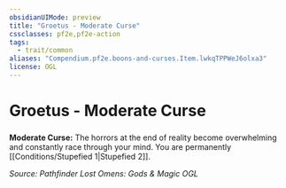 ```yaml
---
obsidianUIMode: preview
title: "Groetus - Moderate Curse"
cssclasses: pf2e,pf2e-action
tags:
  - trait/common
aliases: "Compendium.pf2e.boons-and-curses.Item.lwkqTPPWeJ6olxa3"
license: OGL
---
```

# Groetus - Moderate Curse

### 






**Moderate Curse:** The horrors at the end of reality become overwhelming and constantly race through your mind. You are permanently [[Conditions/Stupefied 1|Stupefied 2]].

*Source: Pathfinder Lost Omens: Gods & Magic*
*OGL*